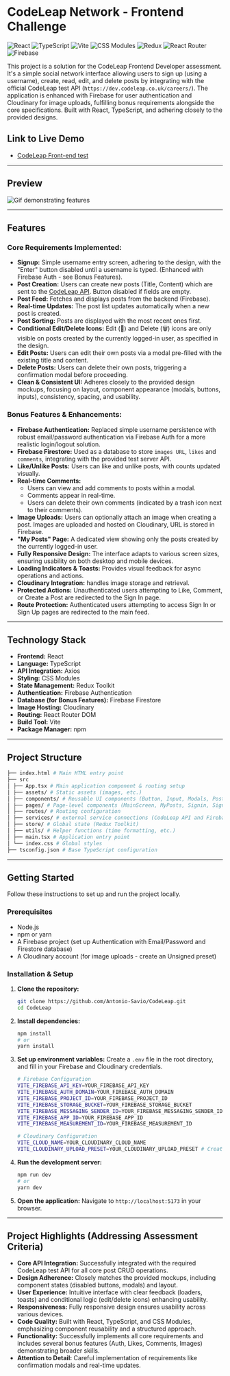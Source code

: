 # CodeLeap Network - Frontend Challenge

![React](https://img.shields.io/badge/React-61DAFB?style=for-the-badge&logo=react&logoColor=black) ![TypeScript](https://img.shields.io/badge/TypeScript-3178C6?style=for-the-badge&logo=typescript&logoColor=white) ![Vite](https://img.shields.io/badge/Vite-646CFF?style=for-the-badge&logo=vite&logoColor=white) ![CSS Modules](https://img.shields.io/badge/CSS%20Modules-000000?style=for-the-badge&logo=css3&logoColor=white) ![Redux](https://img.shields.io/badge/Redux-764ABC?style=for-the-badge&logo=redux&logoColor=white) ![React Router](https://img.shields.io/badge/React%20Router-CA4245?style=for-the-badge&logo=reactrouter&logoColor=white) ![Firebase](https://img.shields.io/badge/Firebase-FFCA28?style=for-the-badge&logo=firebase&logoColor=black)

This project is a solution for the CodeLeap Frontend Developer assessment. It's a simple social network interface allowing users to sign up (using a username), create, read, edit, and delete posts by integrating with the official CodeLeap test API (`https://dev.codeleap.co.uk/careers/`). The application is enhanced with Firebase for user authentication and Cloudinary for image uploads, fulfilling bonus requirements alongside the core specifications. Built with React, TypeScript, and adhering closely to the provided designs.

## Link to Live Demo
*   [CodeLeap Front-end test](https://code-leap-bice.vercel.app/)

---

## Preview
<img src="./src/assets/codeleap.webp" alt="Gif demonstrating features" />

---

## Features

### Core Requirements Implemented:

*   **Signup:** Simple username entry screen, adhering to the design, with the "Enter" button disabled until a username is typed. (Enhanced with Firebase Auth - see Bonus Features).
*   **Post Creation:** Users can create new posts (Title, Content) which are sent to the [CodeLeap API](https://dev.codeleap.co.uk/careers/). Button disabled if fields are empty.
*   **Post Feed:** Fetches and displays posts from the backend (Firebase).
*   **Real-time Updates:** The post list updates automatically when a new post is created.
*   **Post Sorting:** Posts are displayed with the most recent ones first.
*   **Conditional Edit/Delete Icons:** Edit (📝) and Delete (🗑️) icons are only visible on posts created by the currently logged-in user, as specified in the design.
*   **Edit Posts:** Users can edit their own posts via a modal pre-filled with the existing title and content.
*   **Delete Posts:** Users can delete their own posts, triggering a confirmation modal before proceeding.
*   **Clean & Consistent UI:** Adheres closely to the provided design mockups, focusing on layout, component appearance (modals, buttons, inputs), consistency, spacing, and usability.

### Bonus Features & Enhancements:

*   **Firebase Authentication:** Replaced simple username persistence with robust email/password authentication via Firebase Auth for a more realistic login/logout solution.
*   **Firebase Firestore:** Used as a database to store `images URL`, `likes` and `comments`, integrating with the provided test server API.
*   **Like/Unlike Posts:** Users can like and unlike posts, with counts updated visually.
*   **Real-time Comments:**
    *   Users can view and add comments to posts within a modal.
    *   Comments appear in real-time.
    *   Users can delete their own comments (indicated by a trash icon next to their comments).
*   **Image Uploads:** Users can optionally attach an image when creating a post. Images are uploaded and hosted on Cloudinary, URL is stored in Firebase.
*   **"My Posts" Page:** A dedicated view showing only the posts created by the currently logged-in user.
*   **Fully Responsive Design:** The interface adapts to various screen sizes, ensuring usability on both desktop and mobile devices.
*   **Loading Indicators & Toasts:** Provides visual feedback for async operations and actions.
*   **Cloudinary Integration:** handles image storage and retrieval.
*   **Protected Actions:** Unauthenticated users attempting to Like, Comment, or Create a Post are redirected to the Sign In page.
*   **Route Protection:** Authenticated users attempting to access Sign In or Sign Up pages are redirected to the main feed.

---

## Technology Stack

*   **Frontend:** React
*   **Language:** TypeScript
*   **API Integration:** Axios
*   **Styling:** CSS Modules
*   **State Management:** Redux Toolkit
*   **Authentication:** Firebase Authentication
*   **Database (for Bonus Features):** Firebase Firestore
*   **Image Hosting:** Cloudinary
*   **Routing:** React Router DOM
*   **Build Tool:** Vite
*   **Package Manager:** npm

---

## Project Structure

```bash
├── index.html # Main HTML entry point
├── src
│ ├── App.tsx # Main application component & routing setup
│ ├── assets/ # Static assets (images, etc.)
│ ├── components/ # Reusable UI components (Button, Input, Modals, PostCard, etc.)
│ ├── pages/ # Page-level components (MainScreen, MyPosts, Signin, Signup)
│ ├── routes/ # Routing configuration
│ ├── services/ # external service connections (CodeLeap API and Firebase)
│ ├── store/ # Global state (Redux Toolkit)
│ ├── utils/ # Helper functions (time formatting, etc.)
│ ├── main.tsx # Application entry point
│ └── index.css # Global styles
├── tsconfig.json # Base TypeScript configuration
```

---

## Getting Started

Follow these instructions to set up and run the project locally.

### Prerequisites

*   Node.js
*   npm or yarn
*   A Firebase project (set up Authentication with Email/Password and Firestore database)
*   A Cloudinary account (for image uploads - create an Unsigned preset)

### Installation & Setup

1.  **Clone the repository:**
    ```bash
    git clone https://github.com/Antonio-Savio/CodeLeap.git
    cd CodeLeap
    ```

2.  **Install dependencies:**
    ```bash
    npm install
    # or
    yarn install
    ```

3.  **Set up environment variables:**
    Create a `.env` file in the root directory, and fill in your Firebase and Cloudinary credentials.

    ```bash
    # Firebase Configuration
    VITE_FIREBASE_API_KEY=YOUR_FIREBASE_API_KEY
    VITE_FIREBASE_AUTH_DOMAIN=YOUR_FIREBASE_AUTH_DOMAIN
    VITE_FIREBASE_PROJECT_ID=YOUR_FIREBASE_PROJECT_ID
    VITE_FIREBASE_STORAGE_BUCKET=YOUR_FIREBASE_STORAGE_BUCKET
    VITE_FIREBASE_MESSAGING_SENDER_ID=YOUR_FIREBASE_MESSAGING_SENDER_ID
    VITE_FIREBASE_APP_ID=YOUR_FIREBASE_APP_ID
    VITE_FIREBASE_MEASUREMENT_ID=YOUR_FIREBASE_MEASUREMENT_ID

    # Cloudinary Configuration
    VITE_CLOUD_NAME=YOUR_CLOUDINARY_CLOUD_NAME
    VITE_CLOUDINARY_UPLOAD_PRESET=YOUR_CLOUDINARY_UPLOAD_PRESET # Create an Unsigned preset in Cloudinary
    ```

4.  **Run the development server:**
    ```bash
    npm run dev
    # or
    yarn dev
    ```

5.  **Open the application:**
    Navigate to `http://localhost:5173` in your browser.

---

## Project Highlights (Addressing Assessment Criteria)

*   **Core API Integration:** Successfully integrated with the required CodeLeap test API for all core post CRUD operations.
*   **Design Adherence:** Closely matches the provided mockups, including component states (disabled buttons, modals) and layout.
*   **User Experience:** Intuitive interface with clear feedback (loaders, toasts) and conditional logic (edit/delete icons) enhancing usability.
*   **Responsiveness:** Fully responsive design ensures usability across various devices.
*   **Code Quality:** Built with React, TypeScript, and CSS Modules, emphasizing component reusability and a structured approach.
*   **Functionality:** Successfully implements all core requirements and includes several bonus features (Auth, Likes, Comments, Images) demonstrating broader skills.
*   **Attention to Detail:** Careful implementation of requirements like confirmation modals and real-time updates.
